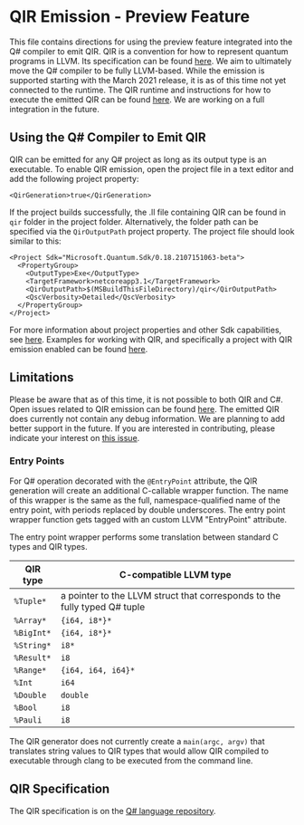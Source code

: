# QIR Emission - Preview Feature

This file contains directions for using the preview feature integrated into the Q# compiler to emit QIR.
QIR is a convention for how to represent quantum programs in LLVM. Its specification can be found [here](https://github.com/microsoft/qsharp-language/tree/main/Specifications/QIR#quantum-intermediate-representation-qir). 
We aim to ultimately move the Q# compiler to be fully LLVM-based. While the emission is supported starting with the March 2021 release, it is as of this time not yet connected to the runtime. The QIR runtime and instructions for how to execute the emitted QIR can be found [here](https://github.com/microsoft/qsharp-runtime/tree/main/src/Qir/Runtime#the-native-qir-runtime). We are working on a full integration in the future.

## Using the Q# Compiler to Emit QIR

QIR can be emitted for any Q# project as long as its output type is an executable.
To enable QIR emission, open the project file in a text editor and add the following project property:
```
<QirGeneration>true</QirGeneration>
```
If the project builds successfully, the .ll file containing QIR can be found in `qir` folder in the project folder. Alternatively, the folder path can be specified via the `QirOutputPath` project property. The project file should look similar to this:
```
<Project Sdk="Microsoft.Quantum.Sdk/0.18.2107151063-beta">
  <PropertyGroup>
    <OutputType>Exe</OutputType>
    <TargetFramework>netcoreapp3.1</TargetFramework>
    <QirOutputPath>$(MSBuildThisFileDirectory)/qir</QirOutputPath>
    <QscVerbosity>Detailed</QscVerbosity>
  </PropertyGroup>
</Project>
```
For more information about project properties and other Sdk capabilities, see [here](../../../src/QuantumSdk#the-microsoftquantumsdk-nuget-package). Examples for working with QIR, and specifically a project with QIR emission enabled can be found [here](../../../examples/QIR).

## Limitations

Please be aware that as of this time, it is not possible to both QIR and C#. 
Open issues related to QIR emission can be found [here](https://github.com/microsoft/qsharp-compiler/issues?q=is%3Aopen+is%3Aissue+label%3A%22area%3A+QIR%22). 
The emitted QIR does currently not contain any debug information. We are planning to add better support in the future. If you are interested in contributing, please indicate your interest on [this issue](https://github.com/microsoft/qsharp-compiler/issues/637).

### Entry Points

For Q# operation decorated with the `@EntryPoint` attribute, the QIR generation
will create an additional C-callable wrapper function.
The name of this wrapper is the same as the full, namespace-qualified name
of the entry point, with periods replaced by double underscores.
The entry point wrapper function gets tagged with an custom LLVM "EntryPoint" attribute.

The entry point wrapper performs some translation between standard
C types and QIR types.

| QIR type | C-compatible LLVM type |
| --- | --- |
| `%Tuple*` | a pointer to the LLVM struct that corresponds to the fully typed Q# tuple |
| `%Array*` | `{i64, i8*}*` |
| `%BigInt*` | `{i64, i8*}*` |
| `%String*` | `i8*` |
| `%Result*` | `i8` |
| `%Range*` | `{i64, i64, i64}*` |
| `%Int` | `i64` |
| `%Double` | `double` |
| `%Bool` | `i8` |
| `%Pauli` | `i8` |

The QIR generator does not currently create a `main(argc, argv)` that translates
string values to QIR types that would allow QIR compiled to executable through clang
to be executed from the command line.

## QIR Specification

The QIR specification is on the [Q# language repository](https://github.com/microsoft/qsharp-language/tree/main/Specifications/QIR).

